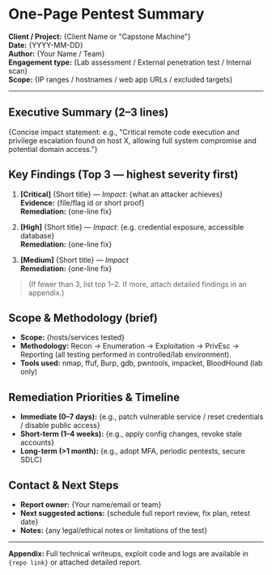 # One-Page Pentest Summary
**Client / Project:** {Client Name or "Capstone Machine"}  
**Date:** {YYYY-MM-DD}  
**Author:** {Your Name / Team}  
**Engagement type:** {Lab assessment / External penetration test / Internal scan}  
**Scope:** {IP ranges / hostnames / web app URLs / excluded targets}

---

## Executive Summary (2–3 lines)
{Concise impact statement: e.g., "Critical remote code execution and privilege escalation found on host X, allowing full system compromise and potential domain access."}

## Key Findings (Top 3 — highest severity first)
1. **[Critical]** {Short title} — *Impact*: {what an attacker achieves}  
   **Evidence:** {file/flag id or short proof}  
   **Remediation:** {one-line fix}

2. **[High]** {Short title} — *Impact*: {e.g. credential exposure, accessible database}  
   **Remediation:** {one-line fix}

3. **[Medium]** {Short title} — *Impact*  
   **Remediation:** {one-line fix}

> (If fewer than 3, list top 1–2. If more, attach detailed findings in an appendix.)

## Scope & Methodology (brief)
- **Scope:** {hosts/services tested}  
- **Methodology:** Recon → Enumeration → Exploitation → PrivEsc → Reporting (all testing performed in controlled/lab environment).  
- **Tools used:** nmap, ffuf, Burp, gdb, pwntools, impacket, BloodHound (lab only)

## Remediation Priorities & Timeline
- **Immediate (0–7 days):** {e.g., patch vulnerable service / reset credentials / disable public access}  
- **Short-term (1–4 weeks):** {e.g., apply config changes, revoke stale accounts}  
- **Long-term (>1 month):** {e.g., adopt MFA, periodic pentests, secure SDLC}

## Contact & Next Steps
- **Report owner:** {Your name/email or team}  
- **Next suggested actions:** {schedule full report review, fix plan, retest date}  
- **Notes:** {any legal/ethical notes or limitations of the test}

---

**Appendix:** Full technical writeups, exploit code and logs are available in `{repo link}` or attached detailed report.
